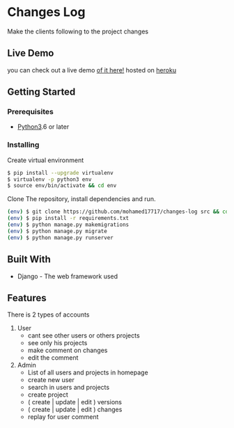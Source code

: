 # Changes Log

Make the clients following to the project changes

## Live Demo

you can check out a live demo [of it here!](https://h-changeslog-5qt8mm16v6.herokuapp.com/) hosted on [heroku](https://heroku.com)

## Getting Started

### Prerequisites

- [Python3](https://www.python.org/downloads/).6 or later

### Installing

Create virtual environment

``` bash
$ pip install --upgrade virtualenv
$ virtualenv -p python3 env
$ source env/bin/activate && cd env
```

Clone The repository, install dependencies and run.

``` bash
(env) $ git clone https://github.com/mohamed17717/changes-log src && cd src
(env) $ pip install -r requirements.txt
(env) $ python manage.py makemigrations
(env) $ python manage.py migrate
(env) $ python manage.py runserver
```

## Built With

- Django -  The web framework used

## Features

There is 2 types of accounts

1. User
   - cant see other users or others projects
   - see only his projects
   - make comment on changes
   - edit the comment
1. Admin
   - List of all users and projects in homepage
   - create new user
   - search in users and projects
   - create project
   - ( create | update | edit ) versions
   - ( create | update | edit ) changes
   - replay for user comment
